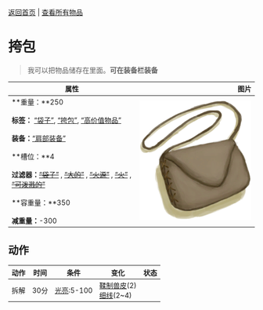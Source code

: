 [返回首页](index.md)   |  [查看所有物品](object.md)
# 挎包  
> 我可以把物品储存在里面。<b>可在装备栏装备</b>  
  
  属性  |   图片   
 ----  |  ----:   
 **重量：**250<br><br>**标签：**	[“袋子”](tag_Bag.md), [“挎包”](tag_Satchel.md), [“高价值物品”](tag_Valuable.md)<br><br>**装备：**[“肩部装备”](eTag_Shoulder.md)<br><br>**槽位：**4<br><br>**过滤器：**~~[“袋子”](tag_Bag.md)~~ , ~~[“大的”](tag_Large.md)~~ , ~~[“火源”](tag_FireSource.md)~~ , ~~[“火”](tag_Fire.md)~~ , ~~[“可泼溅的”](tag_Spillable.md)~~<br><br>**容重量：**350<br><br>**减重量：**-300  |  ![](Sprite/Satchel.png)   
  
## 动作  
动作  |  时间  |  条件  |  变化  |  状态  
----  |  ----  |  ----  |  ----  |  ----  
拆解  |  30分  |  [光亮](Light.md):5-100  |  [鞣制兽皮](CuredSkin.md)(2)<br>[细线](CordFiber.md)(2~4)  |    
